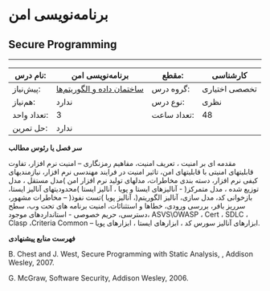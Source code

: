 # برنامه‌نویسی امن
## Secure Programming
_______________________________________________________________________________
| نام درس:    | برنامه‌نویسی امن                                                             | مقطع:       | کارشناسی      |
| ----------- | ---------------------------------------------------------------------------- | ----------- | ------------- |
| پیش‌نیاز:   | [ساختمان داده و الگوریتم‌ها](../mandatory/Data-Structures-and-Algorithms.md) | گروه درس:   | تخصصی اختیاری |
| هم‌نیاز:    | ندارد                                                                        | نوع درس:    | نظری          |
| تعداد واحد: | 3                                                                            | تعداد ساعت: | 48            |
| حل تمرین:   |  ندارد                                                                       |             |               |

**سر فصل یا رئوس مطالب**

مقدمه ای بر امنیت ، تعریف امنیت، مفاهیم رمزنگاری – امنیت نرم افزار، تفاوت قابلیتهای امنیتی با قابلیتهای امن، تاثیر امنیت در فرایند مهندسی نرم افزار، نیازمندیهای کیفی نرم افزار، دسته بندی مخاطرات، مدلهای تولید نرم افزار امن )مدل مستقل ، مدل توزیع شده ، مدل متمرکز( - آنالیزهای ایستا و پویا ، آنالیز ایستا )محدودیتهای آنالیز ایستا، بازخوانی کد، مدل سازی، آنالیز الگوریتم(، آنالیز پویا )تست نفوذ( – مخاطرات مشهور، سرریز بافر، بررسی ورودی، خطاها و استثنائات، امنیت برنامه های تحت وب، سطح دسترسی، حریم خصوصی - استانداردهای موجود، ASVS\OWASP ، Cert ، SDLC ، Clasp ،Criteria Common – ابزارهای آنالیز سورس کد ، ابزارهای ایستا ، ابزارهای پویا. 

**فهرست منابع پیشنهادی**

B. Chest and J. West, Secure Programming with Static Analysis, , Addison Wesley, 2007.

G. McGraw, Software Security, Addison Wesley, 2006.
